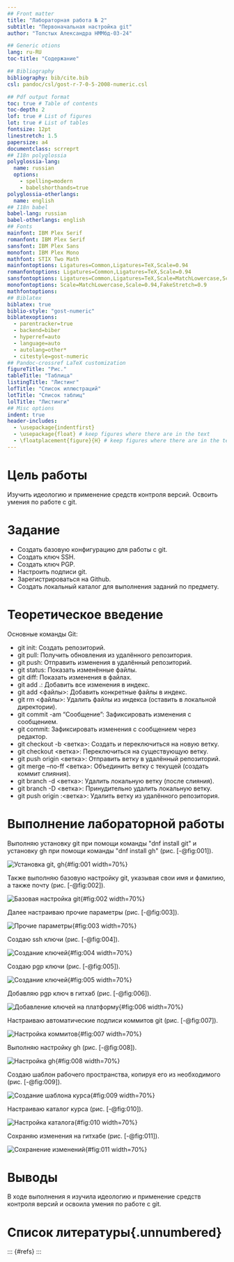 ```yaml
---
## Front matter
title: "Лабораторная работа № 2"
subtitle: "Первоначальная настройка git"
author: "Толстых Александра НММбд-03-24"

## Generic otions
lang: ru-RU
toc-title: "Содержание"

## Bibliography
bibliography: bib/cite.bib
csl: pandoc/csl/gost-r-7-0-5-2008-numeric.csl

## Pdf output format
toc: true # Table of contents
toc-depth: 2
lof: true # List of figures
lot: true # List of tables
fontsize: 12pt
linestretch: 1.5
papersize: a4
documentclass: scrreprt
## I18n polyglossia
polyglossia-lang:
  name: russian
  options:
	- spelling=modern
	- babelshorthands=true
polyglossia-otherlangs:
  name: english
## I18n babel
babel-lang: russian
babel-otherlangs: english
## Fonts
mainfont: IBM Plex Serif
romanfont: IBM Plex Serif
sansfont: IBM Plex Sans
monofont: IBM Plex Mono
mathfont: STIX Two Math
mainfontoptions: Ligatures=Common,Ligatures=TeX,Scale=0.94
romanfontoptions: Ligatures=Common,Ligatures=TeX,Scale=0.94
sansfontoptions: Ligatures=Common,Ligatures=TeX,Scale=MatchLowercase,Scale=0.94
monofontoptions: Scale=MatchLowercase,Scale=0.94,FakeStretch=0.9
mathfontoptions:
## Biblatex
biblatex: true
biblio-style: "gost-numeric"
biblatexoptions:
  - parentracker=true
  - backend=biber
  - hyperref=auto
  - language=auto
  - autolang=other*
  - citestyle=gost-numeric
## Pandoc-crossref LaTeX customization
figureTitle: "Рис."
tableTitle: "Таблица"
listingTitle: "Листинг"
lofTitle: "Список иллюстраций"
lotTitle: "Список таблиц"
lolTitle: "Листинги"
## Misc options
indent: true
header-includes:
  - \usepackage{indentfirst}
  - \usepackage{float} # keep figures where there are in the text
  - \floatplacement{figure}{H} # keep figures where there are in the text
---
```


# Цель работы

Изучить идеологию и применение средств контроля версий. Освоить умения по работе с git.

# Задание

- Создать базовую конфигурацию для работы с git.
- Создать ключ SSH.
- Создать ключ PGP.
- Настроить подписи git.
- Зарегистрироваться на Github.
- Создать локальный каталог для выполнения заданий по предмету.

# Теоретическое введение

Основные команды Git:

- git init: Создать репозиторий.
- git pull: Получить обновления из удалённого репозитория.
- git push: Отправить изменения в удалённый репозиторий.
- git status: Показать изменённые файлы.
- git diff: Показать изменения в файлах.
- git add .: Добавить все изменения в индекс.
- git add <файлы>: Добавить конкретные файлы в индекс.
- git rm <файлы>: Удалить файлы из индекса (оставить в локальной директории).
- git commit -am “Сообщение”: Зафиксировать изменения с сообщением.
- git commit: Зафиксировать изменения с сообщением через редактор.
- git checkout -b <ветка>: Создать и переключиться на новую ветку.
- git checkout <ветка>: Переключиться на существующую ветку.
- git push origin <ветка>: Отправить ветку в удалённый репозиторий.
- git merge –no-ff <ветка>: Объединить ветку с текущей (создать коммит слияния).
- git branch -d <ветка>: Удалить локальную ветку (после слияния).
- git branch -D <ветка>: Принудительно удалить локальную ветку.
- git push origin :<ветка>: Удалить ветку из удалённого репозитория.

# Выполнение лабораторной работы

Выполняю установку git при помощи команды "dnf install git" и установку gh при помощи команды "dnf install gh" (рис. [-@fig:001]).

![Установка git, gh](image/1.jpeg){#fig:001 width=70%}

Также выполняю базовую настройку git, указывая свои имя и фамилию, а также почту (рис. [-@fig:002]).

![Базовая настройка git](image/2.jpeg){#fig:002 width=70%}

Далее настраиваю прочие параметры (рис. [-@fig:003]).

![Прочие параметры](image/3.jpeg){#fig:003 width=70%}

Создаю ssh ключи (рис. [-@fig:004]).

![Создание ключей](image/4.jpeg){#fig:004 width=70%}

Создаю pgp ключи (рис. [-@fig:005]).

![Создание ключей](image/5.jpeg){#fig:005 width=70%}

Добавляю pgp ключ в гитхаб (рис. [-@fig:006]).

![Добавление ключей на платформу](image/6.jpeg){#fig:006 width=70%}

Настраиваю автоматические подписи коммитов git (рис. [-@fig:007]).

![Настройка коммитов](image/7.jpeg){#fig:007 width=70%}

Выполняю настройку gh (рис. [-@fig:008]).

![Настройка gh](image/8.jpeg){#fig:008 width=70%}

Создаю шаблон рабочего пространства, копируя его из необходимого (рис. [-@fig:009]).

![Создание шаблона курса](image/9.jpeg){#fig:009 width=70%}

Настраиваю каталог курса (рис. [-@fig:010]).

![Настройка каталога](image/10.jpeg){#fig:010 width=70%}

Сохраняю изменения на гитхабе (рис. [-@fig:011]).

![Сохранение изменений](image/11.jpeg){#fig:011 width=70%}

# Выводы

В ходе выполнения я изучила идеологию и применение средств контроля версий и освоила умения по работе с git.

# Список литературы{.unnumbered}

::: {#refs}
:::
